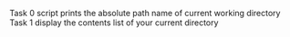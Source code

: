 Task 0 script prints the absolute path name of current working directory
Task 1 display the contents list of your current directory
